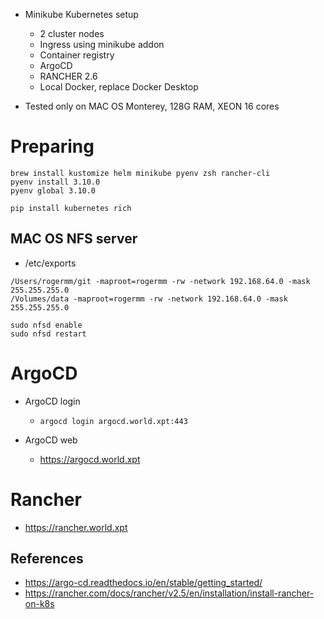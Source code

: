    * Minikube Kubernetes setup
      * 2 cluster nodes
      * Ingress using minikube addon
      * Container registry
      * ArgoCD 
      * RANCHER 2.6
      * Local Docker, replace Docker Desktop

   * Tested only on MAC OS Monterey, 128G RAM, XEON 16 cores

# Preparing
```commandline
brew install kustomize helm minikube pyenv zsh rancher-cli
pyenv install 3.10.0
pyenv global 3.10.0 
```   
```commandline
pip install kubernetes rich 
```

## MAC OS NFS server
   * /etc/exports
```text
/Users/rogermm/git -maproot=rogermm -rw -network 192.168.64.0 -mask 255.255.255.0
/Volumes/data -maproot=rogermm -rw -network 192.168.64.0 -mask 255.255.255.0
```
```commandline
sudo nfsd enable
sudo nfsd restart
```

# ArgoCD
   * ArgoCD login
      * ```argocd login argocd.world.xpt:443```

   * ArgoCD web
      * https://argocd.world.xpt

# Rancher
   * https://rancher.world.xpt

## References
   * https://argo-cd.readthedocs.io/en/stable/getting_started/
   * https://rancher.com/docs/rancher/v2.5/en/installation/install-rancher-on-k8s

